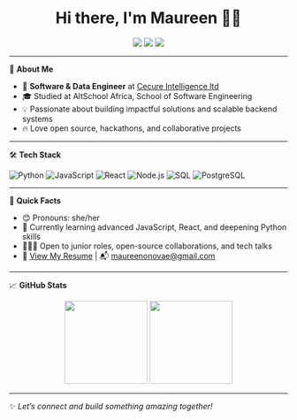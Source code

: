 <h1 align="center">Hi there, I'm Maureen 👋🏾</h1>
<p align="center">
  <a href="mailto:maureenonovae@gmail.com"><img src="https://img.shields.io/badge/Email-D14836?style=for-the-badge&logo=gmail&logoColor=white"/></a>
  <a href="https://www.linkedin.com/in/onovae/"><img src="https://img.shields.io/badge/LinkedIn-0A66C2?style=for-the-badge&logo=linkedin&logoColor=white"/></a>
  <a href="https://altschoolafrica.com/schools/engineering"><img src="https://img.shields.io/badge/AltSchool%20Africa-6773E5?style=for-the-badge"/></a>
</p>

---

🌟 **About Me**

- 🏢 **Software & Data Engineer** at [Cecure Intelligence ltd](https://www.cecureintell.com)
- 🎓 Studied at AltSchool Africa, School of Software Engineering 
- 💡 Passionate about building impactful solutions and scalable backend systems
- 🔥 Love open source, hackathons, and collaborative projects

---

🛠️ **Tech Stack**

![Python](https://img.shields.io/badge/-Python-3776AB?style=flat-square&logo=python&logoColor=white)
![JavaScript](https://img.shields.io/badge/-JavaScript-F7DF1E?style=flat-square&logo=javascript&logoColor=black)
![React](https://img.shields.io/badge/-React-61DAFB?style=flat-square&logo=react&logoColor=black)
![Node.js](https://img.shields.io/badge/-Node.js-339933?style=flat-square&logo=node.js&logoColor=white)
![SQL](https://img.shields.io/badge/-SQL-4479A1?style=flat-square&logo=postgresql&logoColor=white)
![PostgreSQL](https://img.shields.io/badge/-PostgreSQL-336791?style=flat-square&logo=postgresql&logoColor=white)

---

🚀 **Quick Facts**

- 😊 Pronouns: she/her
- 🌱 Currently learning advanced JavaScript, React, and deepening Python skills
- 👩🏾‍💻 Open to junior roles, open-source collaborations, and tech talks
- 📄 [View My Resume]([maureenonovae.cv/dev](https://hello.cv/sites/341362343194370048/preview)) | 📬 maureenonovae@gmail.com

---

📈 **GitHub Stats**

<p align="center">
  <img src="https://github-readme-stats.vercel.app/api?username=Onovae&show_icons=true&theme=radical&hide_border=true" height="150"/>
  <img src="https://github-readme-stats.vercel.app/api/top-langs/?username=Onovae&layout=compact&theme=radical&hide_border=true" height="150"/>
</p>

---

✨ *Let’s connect and build something amazing together!*
